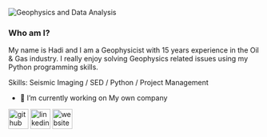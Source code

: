 ![Geophysics and Data Analysis](https://wallpaperaccess.com/full/3753194.jpg)

### Who am I?

My name is Hadi and I am a Geophysicist with 15 years experience in the Oil & Gas industry. I really enjoy solving Geophysics related issues using my Python programming skills.

Skills: Seismic Imaging / SED / Python / Project Management

- 🔭 I’m currently working on My own company 


[<img src='https://cdn.jsdelivr.net/npm/simple-icons@3.0.1/icons/github.svg' alt='github' height='40'>](https://github.com/hadi-tim)  [<img src='https://cdn.jsdelivr.net/npm/simple-icons@3.0.1/icons/linkedin.svg' alt='linkedin' height='40'>](https://www.linkedin.com/in/hadi-timediouine-42049312/)  [<img src='https://cdn.jsdelivr.net/npm/simple-icons@3.0.1/icons/icloud.svg' alt='website' height='40'>](https://hadi-tim.github.io/)  







